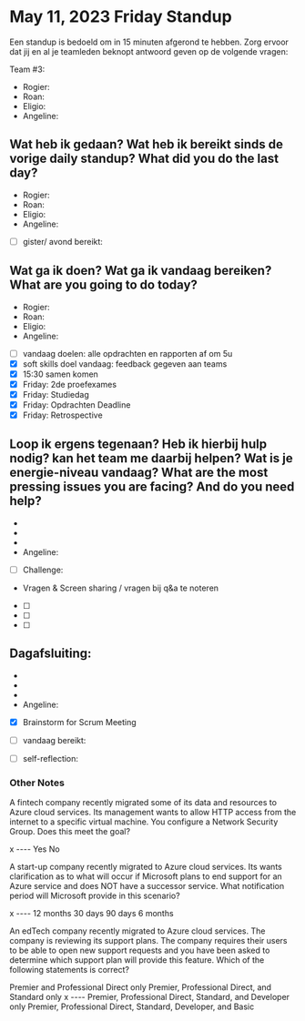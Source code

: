 # May 11, 2023 Friday Standup

Een standup is bedoeld om in 15 minuten afgerond te hebben. Zorg ervoor dat jij en al je teamleden beknopt antwoord geven op de volgende vragen:

Team #3:

- Rogier:
- Roan:
- Eligio:
- Angeline:

## Wat heb ik gedaan? Wat heb ik bereikt sinds de vorige daily standup? What did you do the last day?

- Rogier:
- Roan:
- Eligio:
- Angeline:
- [ ] gister/ avond bereikt:

## Wat ga ik doen? Wat ga ik vandaag bereiken? What are you going to do today?

- Rogier:
- Roan:
- Eligio:
- Angeline:
- [ ] vandaag doelen: alle opdrachten en rapporten af om 5u
- [x] soft skills doel vandaag: feedback gegeven aan teams
- [x] 15:30 samen komen
- [x] Friday: 2de proefexames
- [x] Friday: Studiedag
- [x] Friday: Opdrachten Deadline
- [x] Friday: Retrospective

## Loop ik ergens tegenaan? Heb ik hierbij hulp nodig? kan het team me daarbij helpen? Wat is je energie-niveau vandaag? What are the most pressing issues you are facing? And do you need help?

-
-
-
- Angeline:
- [ ] Challenge:
- Vragen & Screen sharing / vragen bij q&a te noteren
- [ ]
- [ ]
- [ ]

## Dagafsluiting:

-
-
-
- Angeline:
- [x] Brainstorm for Scrum Meeting
- [ ] vandaag bereikt:

- [ ] self-reflection:

### Other Notes

A fintech company recently migrated some of its data and resources to Azure cloud services. Its management wants to allow HTTP access from the internet to a specific virtual machine. You configure a Network Security Group. Does this meet the goal?

x ---- Yes
No

A start-up company recently migrated to Azure cloud services. Its wants clarification as to what will occur if Microsoft plans to end support for an Azure service and does NOT have a successor service. What notification period will Microsoft provide in this scenario?

x ---- 12 months
30 days
90 days
6 months

An edTech company recently migrated to Azure cloud services. The company is reviewing its support plans. The company requires their users to be able to open new support requests and you have been asked to determine which support plan will provide this feature. Which of the following statements is correct?

Premier and Professional Direct only
Premier, Professional Direct, and Standard only
x ---- Premier, Professional Direct, Standard, and Developer only
Premier, Professional Direct, Standard, Developer, and Basic

